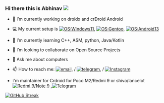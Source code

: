 ### Hi there this is Abhinav [![](https://visitcount.itsvg.in/api?id=raizel69&label=Profile%20Views&color=4&icon=9&pretty=false)](https://visitcount.itsvg.in) 

- 🔭 I’m currently working on droidx and crDroid Android 
- 💻 My current setup is
  [![OS:Windows11](https://img.shields.io/badge/OS-Windows11-blue?style=flat-square&logo=microsoft)](https://www.microsoft.com),
  [![OS:Gentoo](https://img.shields.io/badge/OS-Ubuntu-orange?style=flat-square&logo=Ubuntu)](), 
  [![OS:Android13](https://img.shields.io/badge/OS-Android13-blue?style=flat-square&logo=android)](https://www.android.com/)
  

- 🌱 I’m currently learning C++, ASM, python, Java/Kotlin
- 👯 I’m looking to collaborate on Open Source Projects
- 💬 Ask me about computers 
- 📫 How to reach me: [![email](https://img.shields.io/badge/Email-abhinav.115260@gmail.com-red?style=flat-square&logo=gmail)](abhinav.115260@gmail.com), / [![telegram](https://img.shields.io/badge/Telegram-Raizel-blue?style=flat-square&logo=telegram)](https://t.me/acex88), / [![Instagram](https://img.shields.io/badge/Instagram-%23E4405F.svg?logo=Instagram&logoColor=white)](https://instagram.com/abhinav.115260)

- I'm maintainer for Crdroid for Poco M2/Redmi 9 or shiva/lancelot [![Redmi 9/Note 9](https://img.shields.io/badge/Redmi%209-fd4900?style=flat-square&logo=xiaomi&logoColor=ffffff)](https://www.mi.com/in/redmi-9/) ,[![Telegram](https://img.shields.io/badge/dynamic/json?logo=telegram&label=%40Raizel-support&labelColor=282c34&suffix=+members&color=2CA5E0&query=%24.data.totalSubs&url=https%3A%2F%2Fapi.spencerwoo.com%2Fsubstats%2F%3Fsource%3Dtelegram%26queryKey%3Draizel_roms32&longCache=true)](https://t.me/raizel_roms32)
  
[![GitHub Streak](https://streak-stats.demolab.com?user=acex88&theme=codestackr)](https://git.io/streak-stats)
<!---
- if you enjoy my work, feel free to sponsor me via 
<noscript><a href="https://liberapay.com/../donate"><img src="https://liberapay.com/assets/widgets/donate.svg"></a></noscript> or 
[![paypal](https://www.paypalobjects.com/en_US/i/btn/btn_donateCC_LG.gif)](https://www.paypal.com/)
<div align="center">
<img alt="Liberapay receiving" src="https://img.shields.io/liberapay/receives/..">
<img alt="Liberapay goal progress" src="https://img.shields.io/liberapay/goal/..">
--->
<div/>
